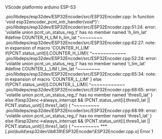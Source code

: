 VScode platformio arduino ESP-S3


.pio/libdeps/esp32dev/ESP32Encoder/src/ESP32Encoder.cpp: In function 'void esp32encoder_pcnt_intr_handler(void*)':
.pio/libdeps/esp32dev/ESP32Encoder/src/ESP32Encoder.cpp:51:24: error: 'volatile union pcnt_un_status_reg_t' has no member named 'h_lim_lat'
  #define COUNTER_H_LIM h_lim_lat
                        ^~~~~~~~~
.pio/libdeps/esp32dev/ESP32Encoder/src/ESP32Encoder.cpp:62:27: note: in expansion of macro 'COUNTER_H_LIM'
    if(PCNT.status_unit[i].COUNTER_H_LIM){
                           ^~~~~~~~~~~~~
.pio/libdeps/esp32dev/ESP32Encoder/src/ESP32Encoder.cpp:52:24: error: 'volatile union pcnt_un_status_reg_t' has no member named 'l_lim_lat'
  #define COUNTER_L_LIM l_lim_lat
                        ^~~~~~~~~
.pio/libdeps/esp32dev/ESP32Encoder/src/ESP32Encoder.cpp:65:34: note: in expansion of macro 'COUNTER_L_LIM'
    } else if(PCNT.status_unit[i].COUNTER_L_LIM){
                                  ^~~~~~~~~~~~~
.pio/libdeps/esp32dev/ESP32Encoder/src/ESP32Encoder.cpp:68:65: error: 'volatile union pcnt_un_status_reg_t' has no member named 'thres0_lat'
    } else if(esp32enc->always_interrupt && (PCNT.status_unit[i].thres0_lat || PCNT.status_unit[i].thres1_lat)) {
                                                                 ^~~~~~~~~~
.pio/libdeps/esp32dev/ESP32Encoder/src/ESP32Encoder.cpp:68:99: error: 'volatile union pcnt_un_status_reg_t' has no member named 'thres1_lat'
    } else if(esp32enc->always_interrupt && (PCNT.status_unit[i].thres0_lat || PCNT.status_unit[i].thres1_lat)) {
                                                                                                   ^~~~~~~~~~
*** [.pio\build\esp32dev\lib639\ESP32Encoder\ESP32Encoder.cpp.o] Error 1
